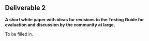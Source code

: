## **Deliverable 2**

**A short white paper with ideas for revisions to the Testing Guide for
evaluation and discussion by the community at large.**

To be filled in.